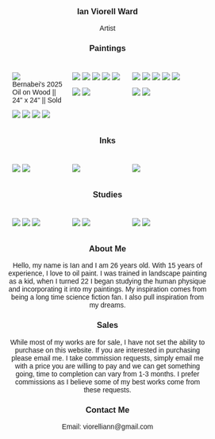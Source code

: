 <h3 align="center">Ian Viorell Ward</h3>
<p align="center"> Artist 
<h3 align= "center">Paintings</h3>
 
<body> 
<style>
* {
  box-sizing: border-box;}
body {
  margin: 0;
  font-family: Times New Roman;}
.header {
  text-align: center;
  padding: 1px;}
/* Create two equal columns that floats next to each other */
.column {
  float: left;
  width: 30%;
  padding: 10px;}
.column img {
  margin-top: 1;}
/* Clear floats after the columns */
.row:after {
  content: "";
  display: table;
  clear: both;}
</style>
<body>
<!-- Photo Grid -->
<div class="row">
  <div class="column">
      <img src="https://github.com/user-attachments/assets/ee8db348-d8f6-4830-928e-b9c9035e6c69" >
    <div class="desc">Bernabei's 2025</div>
    <div class="desc">Oil on Wood || 24" x 24" || Sold </div>
      <img src="https://github.com/user-attachments/assets/ac82b7bc-a398-42e1-9c15-c7e0e82bb112" >
      <img src="https://github.com/user-attachments/assets/64cf449b-8009-4a89-a609-c825d9da8f44" >
      <img src="https://github.com/user-attachments/assets/924fda2b-bbb7-4f6d-975b-56abaf0596b3" >
      <img src="https://github.com/user-attachments/assets/8744748b-40f1-4856-bfda-9b9632ba5dc5" >
  </div>
  <div class="column">
    <img src="https://github.com/user-attachments/assets/4e223c70-059a-4681-ad26-4c8517536d55" >
    <img src="https://github.com/user-attachments/assets/198384df-99aa-43c7-9b92-523253ea9f57" >
    <img src="https://github.com/user-attachments/assets/07205f6f-ece7-469a-8740-91330366ba31" >
    <img src="https://github.com/user-attachments/assets/87770f4f-9a3d-4efd-a4eb-235a0d717731" >
    <img src="https://github.com/user-attachments/assets/ab2fb400-7138-4233-a76c-d73f75a08d09" >
    <img src="https://github.com/user-attachments/assets/012ae9c3-3000-4d22-9e73-ed077707d14b" >
     <img src="https://github.com/user-attachments/assets/42018ee3-cdb4-40b6-b6ea-8d5c2205d062" >
  </div>
  <div class="column">
    <img src="https://github.com/user-attachments/assets/bab3c1e0-7253-4abe-9ba2-cc0bb25dac03" >
    <img src="https://github.com/user-attachments/assets/d837e852-e896-43c3-8793-cf3e6cd8c7f1" >
    <img src="https://github.com/user-attachments/assets/10713375-6f6a-4501-8c2c-8c8702ecfad6" >
    <img src="https://github.com/user-attachments/assets/09d64ad4-b444-4432-aec0-94fcc203d429" >
    <img src="https://github.com/user-attachments/assets/eb2796b1-6bf9-4526-b902-56126b92ca74" >
    <img src="https://github.com/user-attachments/assets/d381b335-bb8b-4b56-9ea5-0615894e4d21" >
    <img src="https://github.com/user-attachments/assets/6f9016f8-c95f-41d0-8831-d16e462a9f22" >
  </div>
</div>

</body>


<h3 align= "center">Inks</h3>

<body> 
<style>
* {
  box-sizing: border-box;}
body {
  margin: 0;
  font-family: Arial;}
.header {
  text-align: center;
  padding: 32px;}
/* Create two equal columns that floats next to each other */
.column {
  float: left;
  width: 30%;
  padding: 10px;}
.column img {
  margin-top: 12;}
/* Clear floats after the columns */
.row:after {
  content: "";
  display: table;
  clear: both;}
</style>
<body>


<div class="row">
  <div class="column">
      <img src="https://github.com/user-attachments/assets/c20b14c3-26ad-4426-ba3e-bc641e1675c9">  
      <img src="https://github.com/user-attachments/assets/8e690b4b-a4e9-4b6e-87ca-a36aacabf384">
  </div>
  <div class="column">
    <img src="https://github.com/user-attachments/assets/0f765411-a9ac-4ae2-8f47-745021b52e08">
  </div>
  <div class="column">
    <img src="https://github.com/user-attachments/assets/f3d42e93-f739-4b48-adee-14fa2f534e29">

  </div>
</div>

</body>


<h3 align= "center">Studies</h3>


<body> 
<style>
* {
  box-sizing: border-box;}
body {
  margin: 0;
  font-family: Arial;}
.header {
  text-align: center;
  padding: 32px;}
/* Create two equal columns that floats next to each other */
.column {
  float: left;
  width: 30%;
  padding: 10px;}
.column img {
  margin-top: 12;}
/* Clear floats after the columns */
.row:after {
  content: "";
  display: table;
  clear: both;}
</style>
<body>

<div class="row">
  <div class="column">
      <img src="https://github.com/user-attachments/assets/9806ff71-39c1-44df-85b5-09408e160ad1">
      <img src="https://github.com/user-attachments/assets/bd60808c-1d0f-460e-8acb-0aabdf280412">
      <img src="https://github.com/user-attachments/assets/4d314578-6928-4347-85e1-a7b213331dac">
    
  </div>
  <div class="column">
    <img src="https://github.com/user-attachments/assets/e511ebe7-b66b-4e7e-b2e4-879284774451">
    <img src="https://github.com/user-attachments/assets/3a75fba5-c961-4f21-8c74-b24b220ef054">
    
 
  </div>
  <div class="column">
    <img src="https://github.com/user-attachments/assets/46930216-7aae-4347-8de1-9c825e05ba27">
    <img src="https://github.com/user-attachments/assets/7bd75c98-cefc-4ba7-a7da-547b759119c2">

  </div>
</div>


<h3 align= "center">About Me</h3>
<p align="center"> Hello, my name is Ian and I am 26 years old. With 15 years of experience, I love to oil paint. I was trained in landscape painting as a kid, when I turned 22 I began studying the human physique and incorporating it into my paintings. My inspiration comes from being a long time science fiction fan. I also pull inspiration from my dreams. 

<h3 align= "center">Sales</h3>
<p align="center"> While most of my works are for sale, I have not set the ability to purchase on this website. If you are interested in purchasing please email me. I take commission requests, simply email me with a price you are willing to pay and we can get something going, time to completion can vary from 1-3 months. I prefer commissions as I believe some of my best works come from these requests. 

  <h3 align= "center">Contact Me</h3>
<p align="center"> Email: viorelliann@gmail.com 
